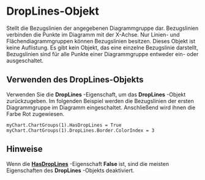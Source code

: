 
# DropLines-Objekt

Stellt die Bezugslinien der angegebenen Diagrammgruppe dar. Bezugslinien verbinden die Punkte im Diagramm mit der X-Achse. Nur Linien- und Flächendiagrammgruppen können Bezugslinien besitzen. Dieses Objekt ist keine Auflistung. Es gibt kein Objekt, das eine einzelne Bezugslinie darstellt, Bezugslinien sind für alle Punkte einer Diagrammgruppe entweder ein- oder ausgeschaltet.


## Verwenden des DropLines-Objekts

Verwenden Sie die  **DropLines** -Eigenschaft, um das **DropLines** -Objekt zurückzugeben. Im folgenden Beispiel werden die Bezugslinien der ersten Diagrammgruppe im Diagramm eingeschaltet. Anschließend wird ihnen die Farbe Rot zugewiesen.


```
myChart.ChartGroups(1).HasDropLines = True 
myChart.ChartGroups(1).DropLines.Border.ColorIndex = 3
```


## Hinweise

Wenn die  **[HasDropLines](31f00864-86bc-9237-bf93-b52ab8cd1b59.md)** -Eigenschaft **False** ist, sind die meisten Eigenschaften des **DropLines** -Objekts deaktiviert.

